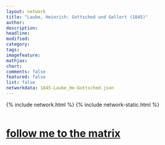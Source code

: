 ```yaml
---
layout: network
title: "Laube, Heinrich: Gottsched und Gellert (1845)"
author:
description:
headline:
modified:
category:
tags: 
imagefeature: 
mathjax: 
chart: 
comments: false
featured: false
list: false
networkdata: 1845-Laube_He-Gottsched.json
---
```

{% include network.html %}
{% include network-static.html %}
<div class="row">
  <div class="small-5 small-centered columns"><a href="/matrix63"><h1>follow me to the matrix</h1></a>
</div>
</div>
